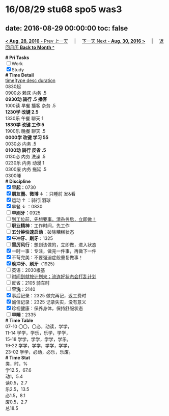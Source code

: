 # 16/08/29 stu68 spo5 was3

date: 2016-08-29 00:00:00
toc: false
---
[**< Aug. 28, 2016** - Prev 上一天](/lifelogs/2016/08/d28.html) &nbsp; &nbsp; | &nbsp; &nbsp; [下一天 Next - **Aug. 30, 2016 >**](/lifelogs/2016/08/d30.html) &nbsp; &nbsp; |  &nbsp; &nbsp; [返回月历 **Back to Month ^**](/lifelogs/2016/08/index.html)
<br/><div><b># Pri Tasks</b></div><div><input type="checkbox"/>Work</div><div><input checked="true" type="checkbox"/>Study</div><div><b># Time Detail</b></div><div><u>time|type desc duration</u></div><div>0830起</div><div>0900必 赖床 内务 .5</div><div><b>0930动 骑行 .5</b> <b>播客</b></div><div>1000读 早餐 播客 杂务 .5</div><div><b>1230学 改键 2.5</b></div><div>1330乐 午餐 聊天 1</div><div><b>1830学 改键 工作 5</b></div><div>1900乐 晚餐 聊天 .5</div><div><b>0000学 改键 学习 5</b><b>5</b></div><div>0030必 内务 .5</div><div><b>0100动 骑行 反省 .5</b></div><div>0130必 内务 洗澡 .5</div><div>0230乐 内务 动漫 1</div><div>0300废 内务 拖延 .5</div><div>0300睡</div><div><b># Discipline</b></div><div><b><input checked="true" type="checkbox"/></b><b>早起：</b>0730</div><div><b><input checked="true" type="checkbox"/></b><b>朋友圈、微博</b> ↓ ：只睡前 发&amp;看</div><div><input checked="true" type="checkbox"/>运动 ↑ ：骑行|羽球</div><div><input checked="true" type="checkbox"/>早餐 ↓ ：0830</div><div><b><input type="checkbox"/></b><b>早刷牙：</b>0925</div><div><input type="checkbox"/><u>到工位前，先想要事。清杂务后，立即做！</u></div><div><input type="checkbox"/><b>职业精神</b>：工作时间，先工作</div><div><input type="checkbox"/><b>五分钟快速启动</b>：破除糟糕状态</div><div><input checked="true" type="checkbox"/><b>午冲牙、刷牙</b>：1325</div><div><input type="checkbox"/><b>雷厉风行</b>：想到该做的，立即做，进入状态</div><div><input checked="true" type="checkbox"/>一时一事：专注，做完一件事，再做下一件</div><div><input checked="true" type="checkbox"/>不苛完美：不要强迫症般重复做事！</div><div><b><input checked="true" type="checkbox"/></b><b>晚冲牙、刷牙</b>（1925）</div><div><input type="checkbox"/>英语：2030根基</div><div><u><input type="checkbox"/></u><u>时间到就按计划来；流连好状态会打乱计划</u></div><div><input type="checkbox"/>反省：2105 骑车时</div><div><input type="checkbox"/><b>早洗</b>：2140</div><div><input checked="true" type="checkbox"/>事后记录：2325 做完再记，返工费时</div><div><input checked="true" type="checkbox"/>诚信记录：2325 记录失实，没有意义</div><div><input checked="true" type="checkbox"/>珍视健康：保养身体，保持舒服状态</div><div><input type="checkbox"/><b>早睡</b>：2335</div><div><b># Time Table</b></div><div>07-10 〇〇，〇必，动读，学学，</div><div>11-14 学学，学乐，乐学，学学，</div><div>15-18 学学，学学，学学，学乐，</div><div>19-22 学学，学学，学学，学学，</div><div>23-02 学学，必动，必乐，乐废。</div><div><b># Time Stat</b></div><div>类，时，%</div><div>学12.5，67.6</div><div>动1，5.4</div><div>读0.5，2.7</div><div>乐2.5，13.5</div><div>必1.5，8.1</div><div>废0.5，2.7</div><div>总18.5</div>
